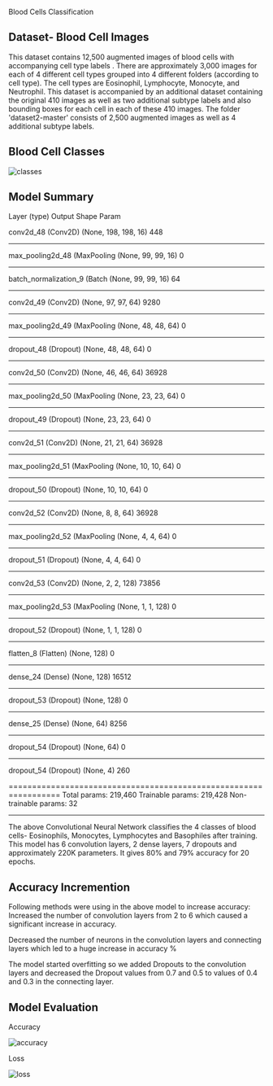 Blood Cells Classification

## Dataset- Blood Cell Images

This dataset contains 12,500 augmented images of blood cells with accompanying cell type labels . There are approximately 3,000 images for each of 4 different cell types grouped into 4 different folders (according to cell type). 
The cell types are Eosinophil, Lymphocyte, Monocyte, and Neutrophil. This dataset is accompanied by an additional dataset containing the original 410 images as well as two additional subtype labels and also bounding boxes for each cell in each of these 410 images.
 The folder 'dataset2-master' consists of 2,500 augmented images as well as 4 additional subtype labels.

## Blood Cell Classes
![classes](https://user-images.githubusercontent.com/73905298/110814496-80fec500-82af-11eb-8b07-c62aaa33847b.jpg)


## Model Summary 

Layer (type)                 Output Shape              Param 

conv2d_48 (Conv2D)           (None, 198, 198, 16)      448       
_________________________________________________________________
max_pooling2d_48 (MaxPooling (None, 99, 99, 16)        0         
_________________________________________________________________
batch_normalization_9 (Batch (None, 99, 99, 16)        64        
_________________________________________________________________
conv2d_49 (Conv2D)           (None, 97, 97, 64)        9280      
_________________________________________________________________
max_pooling2d_49 (MaxPooling (None, 48, 48, 64)        0         
_________________________________________________________________
dropout_48 (Dropout)         (None, 48, 48, 64)        0         
_________________________________________________________________
conv2d_50 (Conv2D)           (None, 46, 46, 64)        36928     
_________________________________________________________________
max_pooling2d_50 (MaxPooling (None, 23, 23, 64)        0         
_________________________________________________________________
dropout_49 (Dropout)         (None, 23, 23, 64)        0         
_________________________________________________________________
conv2d_51 (Conv2D)           (None, 21, 21, 64)        36928     
_________________________________________________________________
max_pooling2d_51 (MaxPooling (None, 10, 10, 64)        0         
_________________________________________________________________
dropout_50 (Dropout)         (None, 10, 10, 64)        0         
_________________________________________________________________
conv2d_52 (Conv2D)           (None, 8, 8, 64)          36928     
_________________________________________________________________
max_pooling2d_52 (MaxPooling (None, 4, 4, 64)          0         
_________________________________________________________________
dropout_51 (Dropout)         (None, 4, 4, 64)          0         
_________________________________________________________________
conv2d_53 (Conv2D)           (None, 2, 2, 128)         73856     
_________________________________________________________________
max_pooling2d_53 (MaxPooling (None, 1, 1, 128)         0         
_________________________________________________________________
dropout_52 (Dropout)         (None, 1, 1, 128)         0         
_________________________________________________________________
flatten_8 (Flatten)          (None, 128)               0         
_________________________________________________________________
dense_24 (Dense)             (None, 128)               16512     
_________________________________________________________________
dropout_53 (Dropout)         (None, 128)               0         
_________________________________________________________________
dense_25 (Dense)             (None, 64)                8256      
_________________________________________________________________
dropout_54 (Dropout)         (None, 64)                0         
_________________________________________________________________
dropout_54 (Dropout)         (None, 4)                 260

=================================================================
Total params: 219,460
Trainable params: 219,428
Non-trainable params: 32
_________________________________________________________________

The above Convolutional Neural Network classifies the 4 classes of blood cells- Eosinophils, Monocytes, Lymphocytes and Basophiles after training.
This model has 6 convolution layers, 2 dense layers, 7 dropouts and approximately 220K parameters.
It gives 80% and 79% accuracy for 20 epochs.

## Accuracy Incremention

Following methods were using in the above model to increase accuracy:
Increased the number of convolution layers from 2 to 6 which caused a  significant increase in accuracy.

Decreased the number of neurons in the convolution layers and connecting layers which led to a huge increase in accuracy %

The model started overfitting so we added Dropouts to the convolution layers and decreased the Dropout values from 0.7 and 0.5 to values of 0.4 and 0.3 in the connecting layer. 

## Model Evaluation


Accuracy	 

![accuracy](https://user-images.githubusercontent.com/73905298/110814809-d044f580-82af-11eb-8cc5-698b497e984d.jpg)

Loss

![loss](https://user-images.githubusercontent.com/73905298/110814818-d33fe600-82af-11eb-9f7d-57bb4f6ffd65.jpg)



